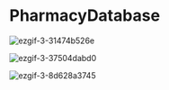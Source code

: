 # PharmacyDatabase
 
![ezgif-3-31474b526e](https://user-images.githubusercontent.com/16460530/166584778-8b71c69e-772c-466b-ab91-4290945ff5c8.gif)


![ezgif-3-37504dabd0](https://user-images.githubusercontent.com/16460530/166584793-63228b94-8aea-4cdd-ade6-5cf8860f5183.gif)


![ezgif-3-8d628a3745](https://user-images.githubusercontent.com/16460530/166584801-507dd127-a62d-46d5-ac15-b9f511ef1ee3.gif)

